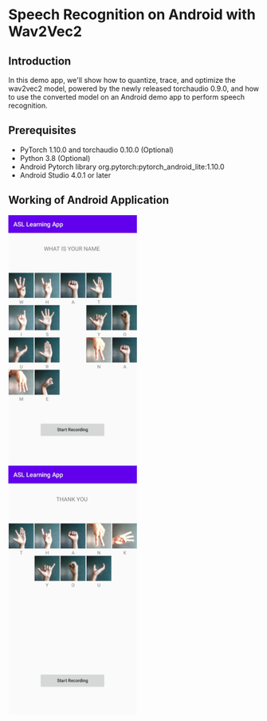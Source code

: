 # Speech Recognition on Android with Wav2Vec2

## Introduction
In this demo app, we'll show how to quantize, trace, and optimize the wav2vec2 model, powered by the newly released torchaudio 0.9.0, and how to use the converted model on an Android demo app to perform speech recognition.

## Prerequisites

* PyTorch 1.10.0 and torchaudio 0.10.0 (Optional)
* Python 3.8 (Optional)
* Android Pytorch library org.pytorch:pytorch_android_lite:1.10.0
* Android Studio 4.0.1 or later

## Working of Android Application
<p float="left">
<img src="results/asl_exp2.jpg" height="500">
<img src="results/asl_exp1.jpg" height="500">
</p>


